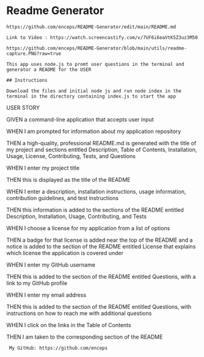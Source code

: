 # Readme Generator
    
    https://github.com/enceps/README-Generator/edit/main/README.md
    
    Link to Video : https://watch.screencastify.com/v/7UF6i6eaVtK5Z3uz3M50

    https://github.com/enceps/README-Generator/blob/main/utils/readme-capture.PNG?raw=true
    
    This app uses node.js to promt user questions in the terminal and generator a README for the USER

    ## Instructions

    Download the files and initial node js and run node index in the terminal in the directory containing index.js to start the app


USER STORY

GIVEN a command-line application that accepts user input

WHEN I am prompted for information about my application repository

THEN a high-quality, professional README.md is generated with the title of my project and sections entitled Description, Table of Contents, Installation, Usage, License, Contributing, Tests, and Questions

WHEN I enter my project title

THEN this is displayed as the title of the README

WHEN I enter a description, installation instructions, usage information, contribution guidelines, and test instructions

THEN this information is added to the sections of the README entitled Description, Installation, Usage, Contributing, and Tests

WHEN I choose a license for my application from a list of options

THEN a badge for that license is added near the top of the README and a notice is added to the section of the README entitled License that explains which license the application is covered under

WHEN I enter my GitHub username

THEN this is added to the section of the README entitled Questions, with a link to my GitHub profile

WHEN I enter my email address

THEN this is added to the section of the README entitled Questions, with instructions on how to reach me with additional questions

WHEN I click on the links in the Table of Contents

THEN I am taken to the corresponding section of the README
     
     
     My GitHub: https://github.com/enceps
